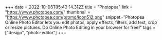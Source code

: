 +++
date = 2022-10-06T05:43:14.312Z
title = "Photopea"
link = "https://www.photopea.com/"
thumbnail = "https://www.photopea.com/promo/icon512.png"
snippet="Photopea Online Photo Editor lets you edit photos, apply effects, filters, add text, crop or resize pictures. Do Online Photo Editing in your browser for free!"
tags = ["design", "photo-editor"]
+++

